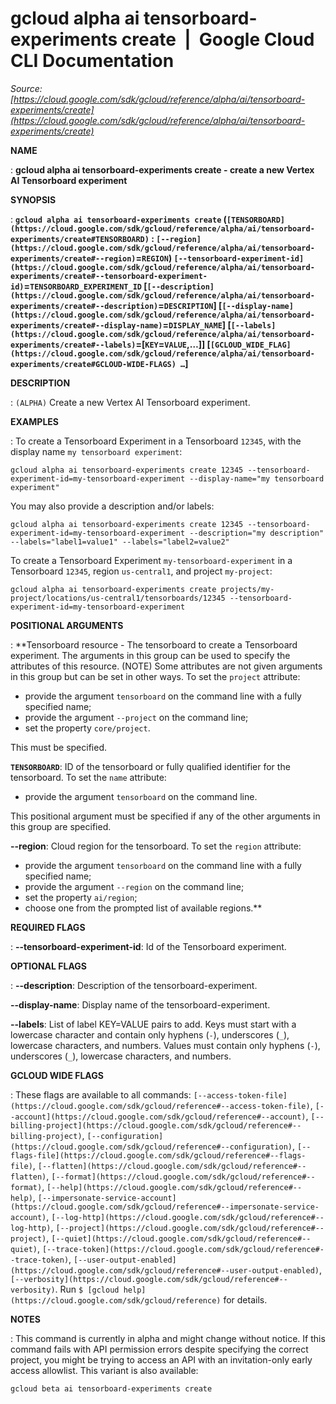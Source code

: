 # gcloud alpha ai tensorboard-experiments create  |  Google Cloud CLI Documentation

*Source: [https://cloud.google.com/sdk/gcloud/reference/alpha/ai/tensorboard-experiments/create](https://cloud.google.com/sdk/gcloud/reference/alpha/ai/tensorboard-experiments/create)*

**NAME**

: **gcloud alpha ai tensorboard-experiments create - create a new Vertex AI Tensorboard experiment**

**SYNOPSIS**

: **`gcloud alpha ai tensorboard-experiments create` (`[TENSORBOARD](https://cloud.google.com/sdk/gcloud/reference/alpha/ai/tensorboard-experiments/create#TENSORBOARD)` : `[--region](https://cloud.google.com/sdk/gcloud/reference/alpha/ai/tensorboard-experiments/create#--region)`=`REGION`) `[--tensorboard-experiment-id](https://cloud.google.com/sdk/gcloud/reference/alpha/ai/tensorboard-experiments/create#--tensorboard-experiment-id)`=`TENSORBOARD_EXPERIMENT_ID` [`[--description](https://cloud.google.com/sdk/gcloud/reference/alpha/ai/tensorboard-experiments/create#--description)`=`DESCRIPTION`] [`[--display-name](https://cloud.google.com/sdk/gcloud/reference/alpha/ai/tensorboard-experiments/create#--display-name)`=`DISPLAY_NAME`] [`[--labels](https://cloud.google.com/sdk/gcloud/reference/alpha/ai/tensorboard-experiments/create#--labels)`=[`KEY`=`VALUE`,…]] [`[GCLOUD_WIDE_FLAG](https://cloud.google.com/sdk/gcloud/reference/alpha/ai/tensorboard-experiments/create#GCLOUD-WIDE-FLAGS) …`]**

**DESCRIPTION**

: `(ALPHA)` Create a new Vertex AI Tensorboard experiment.

**EXAMPLES**

: To create a Tensorboard Experiment in a Tensorboard `12345`, with the
display name `my tensorboard experiment`:

```
gcloud alpha ai tensorboard-experiments create 12345 --tensorboard-experiment-id=my-tensorboard-experiment --display-name="my tensorboard experiment"
```

You may also provide a description and/or labels:

```
gcloud alpha ai tensorboard-experiments create 12345 --tensorboard-experiment-id=my-tensorboard-experiment --description="my description" --labels="label1=value1" --labels="label2=value2"
```

To create a Tensorboard Experiment `my-tensorboard-experiment` in a
Tensorboard `12345`, region `us-central1`, and project
`my-project`:

```
gcloud alpha ai tensorboard-experiments create projects/my-project/locations/us-central1/tensorboards/12345 --tensorboard-experiment-id=my-tensorboard-experiment
```

**POSITIONAL ARGUMENTS**

: **Tensorboard resource - The tensorboard to create a Tensorboard experiment. The
arguments in this group can be used to specify the attributes of this resource.
(NOTE) Some attributes are not given arguments in this group but can be set in
other ways.
To set the `project` attribute:

- provide the argument `tensorboard` on the command line with a fully
specified name;
- provide the argument `--project` on the command line;
- set the property `core/project`.

This must be specified.

**`TENSORBOARD`**:
ID of the tensorboard or fully qualified identifier for the tensorboard.
To set the `name` attribute:

- provide the argument `tensorboard` on the command line.

This positional argument must be specified if any of the other arguments in this
group are specified.

**--region**:
Cloud region for the tensorboard.
To set the `region` attribute:

- provide the argument `tensorboard` on the command line with a fully
specified name;
- provide the argument `--region` on the command line;
- set the property `ai/region`;
- choose one from the prompted list of available regions.**

**REQUIRED FLAGS**

: **--tensorboard-experiment-id**:
Id of the Tensorboard experiment.

**OPTIONAL FLAGS**

: **--description**:
Description of the tensorboard-experiment.

**--display-name**:
Display name of the tensorboard-experiment.

**--labels**:
List of label KEY=VALUE pairs to add.
Keys must start with a lowercase character and contain only hyphens
(`-`), underscores (`_`), lowercase characters, and
numbers. Values must contain only hyphens (`-`), underscores
(`_`), lowercase characters, and numbers.

**GCLOUD WIDE FLAGS**

: These flags are available to all commands: `[--access-token-file](https://cloud.google.com/sdk/gcloud/reference#--access-token-file)`,
`[--account](https://cloud.google.com/sdk/gcloud/reference#--account)`, `[--billing-project](https://cloud.google.com/sdk/gcloud/reference#--billing-project)`,
`[--configuration](https://cloud.google.com/sdk/gcloud/reference#--configuration)`,
`[--flags-file](https://cloud.google.com/sdk/gcloud/reference#--flags-file)`,
`[--flatten](https://cloud.google.com/sdk/gcloud/reference#--flatten)`, `[--format](https://cloud.google.com/sdk/gcloud/reference#--format)`, `[--help](https://cloud.google.com/sdk/gcloud/reference#--help)`, `[--impersonate-service-account](https://cloud.google.com/sdk/gcloud/reference#--impersonate-service-account)`,
`[--log-http](https://cloud.google.com/sdk/gcloud/reference#--log-http)`,
`[--project](https://cloud.google.com/sdk/gcloud/reference#--project)`, `[--quiet](https://cloud.google.com/sdk/gcloud/reference#--quiet)`, `[--trace-token](https://cloud.google.com/sdk/gcloud/reference#--trace-token)`, `[--user-output-enabled](https://cloud.google.com/sdk/gcloud/reference#--user-output-enabled)`,
`[--verbosity](https://cloud.google.com/sdk/gcloud/reference#--verbosity)`.
Run `$ [gcloud help](https://cloud.google.com/sdk/gcloud/reference)` for details.

**NOTES**

: This command is currently in alpha and might change without notice. If this
command fails with API permission errors despite specifying the correct project,
you might be trying to access an API with an invitation-only early access
allowlist. This variant is also available:

```
gcloud beta ai tensorboard-experiments create
```